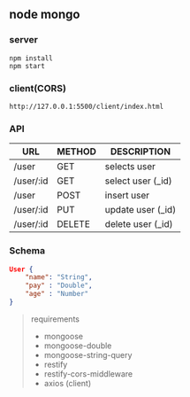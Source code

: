 ## node mongo

### server
```
npm install
npm start
```

### client(CORS)
```
http://127.0.0.1:5500/client/index.html
```

### API
| URL                       | METHOD | DESCRIPTION               |
|---------------------------|--------|---------------------------|
| /user                     | GET    | selects user              |
| /user/:id                 | GET    | select user (_id)         |
| /user                     | POST   | insert user               |
| /user/:id                 | PUT    | update user (_id)         |
| /user/:id                 | DELETE | delete user (_id)         |

### Schema
```json
User {
    "name": "String",
    "pay" : "Double",
    "age" : "Number"
}
```

> requirements
> * mongoose
> * mongoose-double
> * mongoose-string-query
> * restify
> * restify-cors-middleware
> * axios (client)
